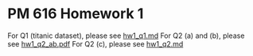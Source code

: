 # PM 616 Homework 1 

For Q1 (titanic dataset), please see [hw1_q1.md](hw1_q1.md)
For Q2 (a) and (b), please see [hw1_q2_ab.pdf](hw1_q2_ab.pdf)
For Q2 (c), please see [hw1_q2.md](hw1_q2.md)
